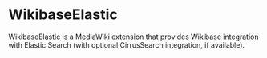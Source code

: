 WikibaseElastic
===============

WikibaseElastic is a MediaWiki extension that provides Wikibase integration with Elastic Search (with optional CirrusSearch integration, if available).
